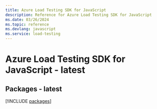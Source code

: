 ```yaml
---
title: Azure Load Testing SDK for JavaScript
description: Reference for Azure Load Testing SDK for JavaScript
ms.date: 03/26/2024
ms.topic: reference
ms.devlang: javascript
ms.service: load-testing
---
```

# Azure Load Testing SDK for JavaScript - latest
## Packages - latest
[!INCLUDE [packages](load-testing-index.md)]